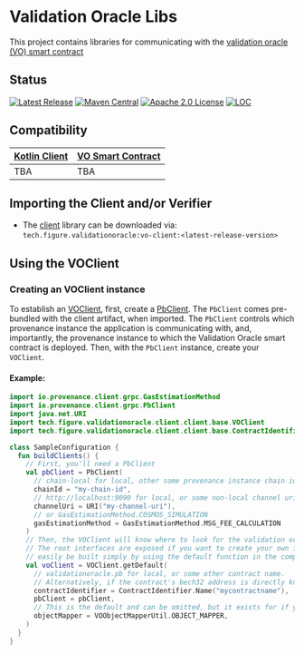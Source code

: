 # Validation Oracle Libs
This project contains libraries for communicating with the [validation oracle (VO) smart contract](https://github.com/FigureTechnologies/validation-oracle-smart-contract)

## Status
[![Latest Release][release-badge]][release-latest]
[![Maven Central][maven-badge]][maven-url]
[![Apache 2.0 License][license-badge]][license-url]
[![LOC][loc-badge]][loc-report]

[license-badge]: https://img.shields.io/github/license/FigureTechnologies/validation-oracle-libs.svg
[license-url]: https://github.com/FigureTechnologies/validation-oracle-libs/blob/main/LICENSE
[maven-badge]: https://maven-badges.herokuapp.com/maven-central/tech/figure/validationoracle/vo-client/badge.svg
[maven-url]: https://maven-badges.herokuapp.com/maven-central/tech/figure/validationoracle/vo-client
[release-badge]: https://img.shields.io/github/tag/FigureTechnologies/validation-oracle-libs.svg
[release-latest]: https://github.com/FigureTechnologies/validation-oracle-libs/releases/latest
[loc-badge]: https://tokei.rs/b1/github/FigureTechnologies/validation-oracle-libs
[loc-report]: https://github.com/FigureTechnologies/validation-oracle-libs

## Compatibility

| [Kotlin Client](https://github.com/FigureTechnologies/validation-oracle-libs/releases) | [VO Smart Contract](https://github.com/FigureTechnologies/validation-oracle-smart-contract/releases) |
|----------------------------------------------------------------------------------------|------------------------------------------------------------------------------------------------------|
| TBA                                                                                    | TBA                                                                                                  |

## Importing the Client and/or Verifier
- The [client](client) library can be downloaded via: `tech.figure.validationoracle:vo-client:<latest-release-version>`

## Using the VOClient
### Creating an VOClient instance
To establish an [VOClient](client/src/main/kotlin/tech/figure/validationoracle/client/base/VOClient.kt), first,
create a [PbClient](https://github.com/provenance-io/pb-grpc-client-kotlin/blob/main/src/main/kotlin/io/provenance/client/grpc/PbClient.kt). 
The `PbClient` comes pre-bundled with the client artifact, when imported.  The `PbClient` controls which provenance 
instance the application is communicating with, and, importantly, the provenance instance to which the Validation
Oracle smart contract is deployed.  Then, with the `PbClient` instance, create your `VOClient`.

#### Example:

```kotlin
import io.provenance.client.grpc.GasEstimationMethod
import io.provenance.client.grpc.PbClient
import java.net.URI
import tech.figure.validationoracle.client.client.base.VOClient
import tech.figure.validationoracle.client.client.base.ContractIdentifier

class SampleConfiguration {
  fun buildClients() {
    // First, you'll need a PbClient
    val pbClient = PbClient(
      // chain-local for local, other some provenance instance chain id
      chainId = "my-chain-id",
      // http://localhost:9090 for local, or some non-local channel uri
      channelUri = URI("my-channel-uri"),
      // or GasEstimationMethod.COSMOS_SIMULATION
      gasEstimationMethod = GasEstimationMethod.MSG_FEE_CALCULATION
    )
    // Then, the VOClient will know where to look for the validation oracle smart contract
    // The root interfaces are exposed if you want to create your own implementation, but a default implementation can
    // easily be built simply by using the default function in the companion object of the VOClient interface:
    val voClient = VOClient.getDefault(
      // validationoracle.pb for local, or some other contract name. 
      // Alternatively, if the contract's bech32 address is directly known, you can use ContractIdentifier.Address("mycontractaddressbech32")
      contractIdentifier = ContractIdentifier.Name("mycontractname"),
      pbClient = pbClient,
      // This is the default and can be omitted, but it exists for if you'd like to provide your own Jackson ObjectMapper instance
      objectMapper = VOObjectMapperUtil.OBJECT_MAPPER,
    )
  }
}
```
